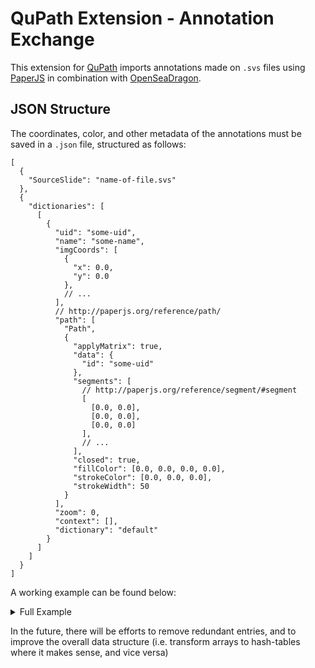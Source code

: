 # QuPath Extension - Annotation Exchange

This extension for [QuPath](https://github.com/qupath/qupath) imports annotations made on `.svs` files using
[PaperJS](https://github.com/paperjs/paper.js) in combination with [OpenSeaDragon](https://github.com/openseadragon/openseadragon).

## JSON Structure

The coordinates, color, and other metadata of the annotations must be saved in a `.json` file, structured as follows:

```jsonc
[
  {
    "SourceSlide": "name-of-file.svs"
  },
  {
    "dictionaries": [
      [
        {
          "uid": "some-uid",
          "name": "some-name",
          "imgCoords": [
            {
              "x": 0.0,
              "y": 0.0
            },
            // ...
          ],
          // http://paperjs.org/reference/path/
          "path": [
            "Path",
            {
              "applyMatrix": true,
              "data": {
                "id": "some-uid"
              },
              "segments": [
                // http://paperjs.org/reference/segment/#segment
                [
                  [0.0, 0.0],
                  [0.0, 0.0],
                  [0.0, 0.0]
                ],
                // ...
              ],
              "closed": true,
              "fillColor": [0.0, 0.0, 0.0, 0.0],
              "strokeColor": [0.0, 0.0, 0.0],
              "strokeWidth": 50
            }
          ],
          "zoom": 0,
          "context": [],
          "dictionary": "default"
        }
      ]
    ]
  }
]
```

A working example can be found below:

<details>
<summary>Full Example</summary>
<p>

```jsonc
[
  {
    "SourceSlide": "24496.svs"
  },
  {
    "dictionaries": [
      [
        {
          "uid": "dc466dd0-15f7-11ea-94f7-3541d0425afc",
          "name": "dc466dd0-15f7-11ea-94f7-3541d0425afc",
          "imgCoords": [
            {
              "x": 4445.56952,
              "y": 2904.39074
            },
            {
              "x": 4444.66043,
              "y": 2909.84528
            },
            {
              "x": 4445.56952,
              "y": 2921.66346
            },
            {
              "x": 4448.29679,
              "y": 2922.57255
            }
          ],
          // http://paperjs.org/reference/path/
          "path": [
            "Path",
            {
              "applyMatrix": true,
              "data": {
                "id": "dc466dd0-15f7-11ea-94f7-3541d0425afc"
              },
              "segments": [
                // http://paperjs.org/reference/segment/#segment
                [
                  [4445.56952, 2904.39074],
                  [0.9558, 6.05342],
                  [-0.28748, -1.82071]
                ],
                [
                  [4444.66043, 2909.84528],
                  [1.02246, -1.53369],
                  [-2.18812, 3.28217]
                ],
                [
                  [4445.56952, 2921.66346],
                  [-4.38693, -2.19347],
                  [0.19696, 0.09848]
                ],
                [
                  [4448.29679, 2922.57255],
                  [0.00906, 0.09063],
                  [-0.6098, -6.09799]
                ]
              ],
              "closed": true,
              "fillColor": [0.81569, 0.41569, 0.41569, 0.5],
              "strokeColor": [0.81569, 0.41569, 0.41569],
              "strokeWidth": 50
            }
          ],
          "zoom": 0,
          "context": [],
          "dictionary": "default"
        }
      ]
    ]
  }
]
```

</p>
</details>

In the future, there will be efforts to remove redundant entries, and to improve the overall data structure (i.e.
transform arrays to hash-tables where it makes sense, and vice versa)
